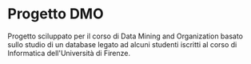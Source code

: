 # Progetto DMO

Progetto sciluppato per il corso di Data Mining and Organization basato sullo studio di un database legato ad alcuni studenti iscritti al corso di Informatica dell&#39;Università di Firenze.